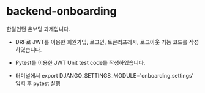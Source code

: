# backend-onboarding

한달인턴 온보딩 과제입니다.


- DRF로 JWT를 이용한 회원가입, 로그인, 토큰리프레시, 로그아웃 기능 코드를 작성하였습니다.

- Pytest를 이용한 JWT Unit test code를 작성하였습니다.
- 터미널에서 export DJANGO_SETTINGS_MODULE='onboarding.settings' 입력 후 pytest 실행
